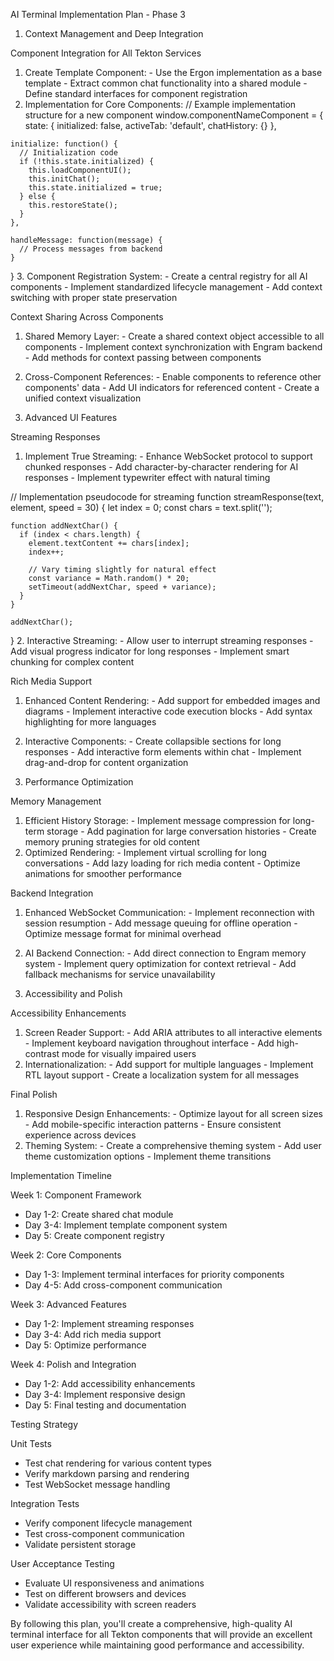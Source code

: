 AI Terminal Implementation Plan - Phase 3

  1. Context Management and Deep Integration

  Component Integration for All Tekton Services

  1. Create Template Component:
    - Use the Ergon implementation as a base template
    - Extract common chat functionality into a shared module
    - Define standard interfaces for component registration
  2. Implementation for Core Components:
  // Example implementation structure for a new component
  window.componentNameComponent = {
    state: {
      initialized: false,
      activeTab: 'default',
      chatHistory: {}
    },

    initialize: function() {
      // Initialization code
      if (!this.state.initialized) {
        this.loadComponentUI();
        this.initChat();
        this.state.initialized = true;
      } else {
        this.restoreState();
      }
    },

    handleMessage: function(message) {
      // Process messages from backend
    }
  }
  3. Component Registration System:
    - Create a central registry for all AI components
    - Implement standardized lifecycle management
    - Add context switching with proper state preservation

  Context Sharing Across Components

  1. Shared Memory Layer:
    - Create a shared context object accessible to all components
    - Implement context synchronization with Engram backend
    - Add methods for context passing between components
  2. Cross-Component References:
    - Enable components to reference other components' data
    - Add UI indicators for referenced content
    - Create a unified context visualization

  2. Advanced UI Features

  Streaming Responses

  1. Implement True Streaming:
    - Enhance WebSocket protocol to support chunked responses
    - Add character-by-character rendering for AI responses
    - Implement typewriter effect with natural timing

  // Implementation pseudocode for streaming
  function streamResponse(text, element, speed = 30) {
    let index = 0;
    const chars = text.split('');

    function addNextChar() {
      if (index < chars.length) {
        element.textContent += chars[index];
        index++;

        // Vary timing slightly for natural effect
        const variance = Math.random() * 20;
        setTimeout(addNextChar, speed + variance);
      }
    }

    addNextChar();
  }
  2. Interactive Streaming:
    - Allow user to interrupt streaming responses
    - Add visual progress indicator for long responses
    - Implement smart chunking for complex content

  Rich Media Support

  1. Enhanced Content Rendering:
    - Add support for embedded images and diagrams
    - Implement interactive code execution blocks
    - Add syntax highlighting for more languages
  2. Interactive Components:
    - Create collapsible sections for long responses
    - Add interactive form elements within chat
    - Implement drag-and-drop for content organization

  3. Performance Optimization

  Memory Management

  1. Efficient History Storage:
    - Implement message compression for long-term storage
    - Add pagination for large conversation histories
    - Create memory pruning strategies for old content
  2. Optimized Rendering:
    - Implement virtual scrolling for long conversations
    - Add lazy loading for rich media content
    - Optimize animations for smoother performance

  Backend Integration

  1. Enhanced WebSocket Communication:
    - Implement reconnection with session resumption
    - Add message queuing for offline operation
    - Optimize message format for minimal overhead
  2. AI Backend Connection:
    - Add direct connection to Engram memory system
    - Implement query optimization for context retrieval
    - Add fallback mechanisms for service unavailability

  4. Accessibility and Polish

  Accessibility Enhancements

  1. Screen Reader Support:
    - Add ARIA attributes to all interactive elements
    - Implement keyboard navigation throughout interface
    - Add high-contrast mode for visually impaired users
  2. Internationalization:
    - Add support for multiple languages
    - Implement RTL layout support
    - Create a localization system for all messages

  Final Polish

  1. Responsive Design Enhancements:
    - Optimize layout for all screen sizes
    - Add mobile-specific interaction patterns
    - Ensure consistent experience across devices
  2. Theming System:
    - Create a comprehensive theming system
    - Add user theme customization options
    - Implement theme transitions

  Implementation Timeline

  Week 1: Component Framework

  - Day 1-2: Create shared chat module
  - Day 3-4: Implement template component system
  - Day 5: Create component registry

  Week 2: Core Components

  - Day 1-3: Implement terminal interfaces for priority components
  - Day 4-5: Add cross-component communication

  Week 3: Advanced Features

  - Day 1-2: Implement streaming responses
  - Day 3-4: Add rich media support
  - Day 5: Optimize performance

  Week 4: Polish and Integration

  - Day 1-2: Add accessibility enhancements
  - Day 3-4: Implement responsive design
  - Day 5: Final testing and documentation

  Testing Strategy

  Unit Tests

  - Test chat rendering for various content types
  - Verify markdown parsing and rendering
  - Test WebSocket message handling

  Integration Tests

  - Verify component lifecycle management
  - Test cross-component communication
  - Validate persistent storage

  User Acceptance Testing

  - Evaluate UI responsiveness and animations
  - Test on different browsers and devices
  - Validate accessibility with screen readers

  By following this plan, you'll create a comprehensive, high-quality AI terminal interface for all
  Tekton components that will provide an excellent user experience while maintaining good performance and
   accessibility.

